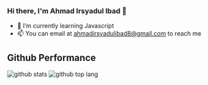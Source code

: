 ### Hi there, I'm Ahmad Irsyadul Ibad 👋

- 🌱 I’m currently learning Javascript
- 📫 You can email at ahmadirsyadulibad8@gmail.com to reach me

## Github Performance
![github stats](https://github-readme-stats.vercel.app/api?username=irsyadulibad&show_icons=true&theme=radical)
![github top lang](https://github-readme-stats.vercel.app/api/top-langs/?username=irsyadulibad&layout=compact&theme=radical&langs_count=8)
